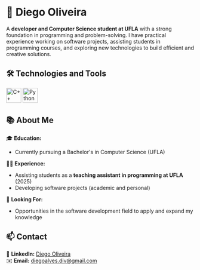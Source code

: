 #  👋 Diego Oliveira

A **developer and Computer Science student at UFLA** with a strong foundation in programming and problem-solving. I have practical experience working on software projects, assisting students in programming courses, and exploring new technologies to build efficient and creative solutions.

## 🛠️ Technologies and Tools

<p align="left">
  <img src="https://cdn.jsdelivr.net/gh/devicons/devicon/icons/cplusplus/cplusplus-original.svg" alt="C++" width="40" height="40"/>
  <img src="https://cdn.jsdelivr.net/gh/devicons/devicon/icons/python/python-original.svg" alt="Python" width="40" height="40"/>
</p>

## 📚 About Me

🎓 **Education:**  
- Currently pursuing a Bachelor's in Computer Science (UFLA)
  
🧑‍🏫 **Experience:**  
- Assisting students as a **teaching assistant in programming at UFLA** (2025)
- Developing software projects (academic and personal)  
  
🚀 **Looking For:**  
- Opportunities in the software development field to apply and expand my knowledge
  
## 📫 Contact

🔗 **LinkedIn:** [Diego Oliveira](https://www.linkedin.com/in/diego-oliveira-2328bb277/)  
✉️ **Email:** [diegoalves.div@gmail.com](mailto:diegoalves.div@gmail.com)
